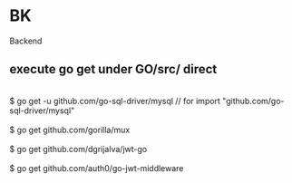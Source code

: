 # BK
Backend
  ## execute go get under GO/src/ direct
  <br>$ go get -u github.com/go-sql-driver/mysql // for import "github.com/go-sql-driver/mysql"</br>
   <br>$ go get github.com/gorilla/mux</br>
   <br>$ go get github.com/dgrijalva/jwt-go</br>
   <br>$ go get github.com/auth0/go-jwt-middleware</br>
